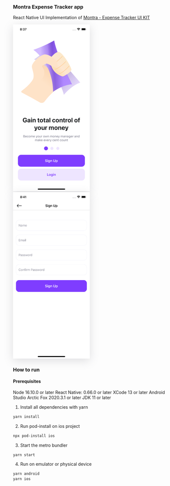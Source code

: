 ### Montra Expense Tracker app

React Native UI Implementation of [Montra - Expense Tracker UI KIT](https://www.figma.com/community/file/998557875473123405)

<img width="250px" src="./screenshots/screenshot_welcome.png" style="margin-right: 20px; border-radius; 25px; box-shadow: rgba(100, 100, 111, 0.2) 0px 7px 29px 0px;" />
<img width="250px" src="./screenshots/screenshot_signup.png" style="margin-right: 20px; border-radius; 25px; box-shadow: rgba(100, 100, 111, 0.2) 0px 7px 29px 0px;" />

### How to run

#### Prerequisites
Node 16.10.0 or later
React Native: 0.66.0 or later
XCode 13 or later
Android Studio Arctic Fox 2020.3.1 or later
JDK 11 or later

1. Install all dependencies with yarn
```bash
yarn install
``` 
2. Run pod-install on ios project
```bash
npx pod-install ios
```
3. Start the metro bundler
```bash
yarn start
```
4. Run on emulator or physical device
```bash
yarn android
yarn ios
```

